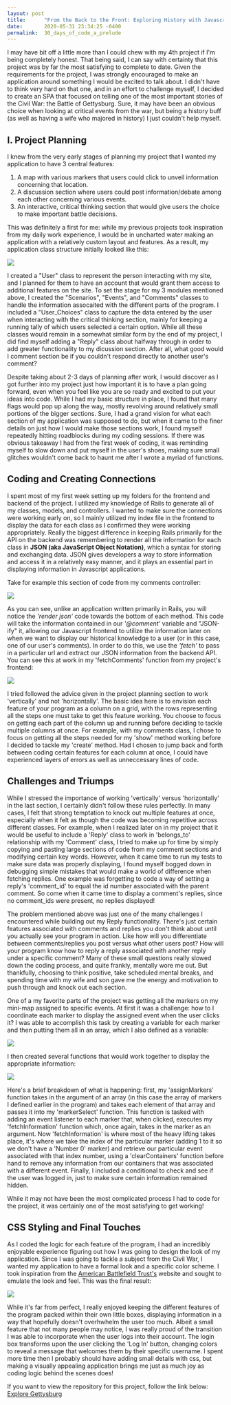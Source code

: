 ```yaml
---
layout: post
title:      "From the Back to the Front: Exploring History with Javascript"
date:       2020-05-31 23:34:25 -0400
permalink:  30_days_of_code_a_prelude
---
```



I may have bit off a little more than I could chew with my 4th project if I'm being completely honest. That being said, I can say with certainty that this project was by far the most satisfying to complete to date. Given the requirements for the project, I was strongly encouraged to make an application around something I would be excited to talk about. I didn't have to think very hard on that one, and in an effort to challenge myself, I decided to create an SPA that focused on telling one of the most important stories of the Civil War: the Battle of Gettysburg. Sure, it may have been an obvious choice when looking at critical events from the war, but being a history buff (as well as having a wife who majored in history) I just couldn't help myself.

## I. Project Planning

I knew from the very early stages of planning my project that I wanted my application to have 3 central features:
1. A map with various markers that users could click to unveil information concerning that location.
2. A discussion section where users could post information/debate among each other concerning various events.
3. An interactive, critical thinking section that would give users the choice to make important battle decisions.

This was definitely a first for me: while my previous projects took inspiration from my daily work experience, I would be in uncharted water making an application with a relatively custom layout and features. As a result, my application class structure initially looked like this:

![](https://i.imgur.com/JVk0nPQ.jpeg)

I created a "User" class to represent the person interacting with my site, and I planned for them to have an account that would grant them access to additional features on the site. To set the stage for my 3 modules mentioned above, I created the "Scenarios", "Events", and "Comments" classes to handle the information assocaited with the different parts of the program. I included a "User_Choices" class to capture the data entered by the user when interacting with the critical thinking section, mainly for keeping a running tally of which users selected a certain option. While all these classes would remain in a somewhat similar form by the end of my project, I did find myself adding a "Reply" class about halfway through in order to add greater functionality to my dicussion section. After all, what good would I comment section be if you couldn't respond directly to another user's comment?

Despite taking about 2-3 days of planning after work, I would discover as I got further into my project just how important it is to have a plan going forward, even when you feel like you are so ready and excited to put your ideas into code. While I had my basic structure in place, I found that many flags would pop up along the way, mostly revolving around relatively small portions of the bigger sections. Sure, I had a grand vision for what each section of my application was supposed to do, but when it came to the finer details on just how I would make those sections work, I found myself repeatedly hitting roadblocks during my coding sessions. If there was obvious takeaway I had from the first week of coding, it was reminding myself to slow down and put myself in the user's shoes, making sure small glitches wouldn't come back to haunt me after I wrote a myriad of functions.

## Coding and Creating Connections

I spent most of my first week setting up my folders for the frontend and backend of the project. I utilized my knowledge of Rails to generate all of my classes, models, and controllers. I wanted to make sure the connections were working early on, so I mainly utilized my index file in the frontend to display the data for each class as I confirmed they were working appropriately. Really the biggest difference in keeping Rails primarily for the API on the backend was remembering to render all the information for each class in **JSON (aka JavaScript Object Notation)**, which a syntax for storing and exchanging data. JSON gives developers a way to store information and access it in a relatively easy manner, and it plays an essential part in displaying information in Javascript applications.

Take for example this section of code from my comments controller:

![](https://i.imgur.com/PUJ9it6.png)

As you can see, unlike an application written primarily in Rails, you will notice the *'render json'* code towards the bottom of each method. This code will take the information contained in our *'@comment'* variable and "JSON-ify" it, allowing our Javascript frontend to utilize the information later on when we want to display our historical knowledge to a user (or in this case, one of our user's comments). In order to do this, we use the *'fetch'* to pass in a particular url and extract our JSON information from the backend API. You can see this at work in my 'fetchComments' function from my project's frontend: 

![](https://i.imgur.com/vkBigPG.png)

I tried followed the advice given in the project planning section to work 'vertically' and not 'horizontally'. The basic idea here is to envision each feature of your program as a column on a grid, with the rows representing all the steps one must take to get this feature working. You choose to focus on getting each part of the column up and running before deciding to tackle multiple columns at once. For example, with my comments class, I chose to focus on getting all the steps needed for my 'show' method working before I decided to tackle my 'create' method. Had I chosen to jump back and forth between coding certain features for each column at once, I could have experienced layers of errors as well as unneccessary lines of code.

## Challenges and Triumps

While I stressed the importance of working 'vertically' versus 'horizontally' in the last section, I certainly didn't follow these rules perfectly. In many cases, I felt that strong temptation to knock out multiple features at once, especially when it felt as though the code was becoming repetitive across different classes. For example, when I realized later on in my project that it would be useful to include a 'Reply' class to work in 'belongs_to' relationship with my 'Comment' class, I tried to make up for time by simply copying and pasting large sections of code from my comment sections and modifying certain key words. However, when it came time to run my tests to make sure data was properly displaying, I found myself bogged down in debugging simple mistakes that would make a world of difference when fetching replies. One example was forgetting to code a way of setting a reply's 'comment_id' to equal the id number associated with the parent comment. So come when it came time to display a comment's replies, since no comment_ids were present, no replies displayed!

The problem mentioned above was just one of the many challenges I encountered while building out my Reply functionality. There's just certain features associated with comments and replies you don't think about until you actually see your program in action. Like how will you differentiate between comments/replies you post versus what other users post? How will your program know how to reply a reply associated with another reply under a specific comment? Many of these small questions really slowed down the coding process, and quite frankly, mentally wore me out. But thankfully, choosing to think positive, take scheduled mental breaks, and spending time with my wife and son gave me the energy and motivation to push through and knock out each section.

One of a my favorite parts of the project was getting all the markers on my mini-map assigned to specific events. At first it was a challenge: how to I coordinate each marker to display the assigned event when the user clicks it? I was able to accomplish this task by creating a variable for each marker and then putting them all in an array, which I also defined as a variable: 

![](https://i.imgur.com/ycGix11.png)

I then created several functions that would work together to display the appropriate information:

![](https://i.imgur.com/QLRenTU.png)

Here's a brief breakdown of what is happening: first, my 'assignMarkers' function takes in the argument of an array (in this case the array of markers I defined earlier in the program) and takes each element of that array and passes it into my 'markerSelect' function. This function is tasked with adding an event listener to each marker that, when clicked, executes my 'fetchInformation' function which, once again, takes in the marker as an argument. Now 'fetchInformation' is where most of the heavy lifting takes place, it's where we take the index of the particular marker (adding 1 to it so we don't have a 'Number 0' marker) and retrieve our particular event associated with that index number, using a 'clearContainers' function before hand to remove any information from our containers that was associated with a different event. Finally, I included a conditional to check and see if the user was logged in, just to make sure certain information remained hidden. 

While it may not have been the most complicated process I had to code for the project, it was certainly one of the most satisfying to get working!

## CSS Styling and Final Touches

As I coded the logic for each feature of the program, I had an incredibly enjoyable experience figuring out how I was going to design the look of my application. Since I was going to tackle a subject from the Civil War, I wanted my application to have a formal look and a specific color scheme. I took inspiration from the [American Battlefield Trust's](https://www.battlefields.org/) website and sought to emulate the look and feel. This was the final result:

![](https://i.imgur.com/WV0nWZ4.png)

While it's far from perfect, I really enjoyed keeping the different features of the program packed within their own little boxes, displaying information in a way that hopefully doesn't overhwhelm the user too much. Albeit a small feature that not many people may notice, I was really proud of the transition I was able to incorporate when the user logs into their account. The login box transforms upon the user clicking the 'Log In' button, changing colors to reveal a message that welcomes them by their specific username. I spent more time then I probably should have adding small details with css, but making a visually appealing application brings me just as much joy as coding logic behind the scenes does!

If you want to view the repository for this project, follow the link below:
[Explore Gettysburg](https://github.com/Andrew-J-Williams/Explore-Gettysburg)

